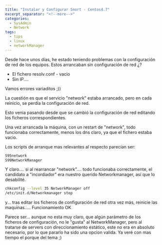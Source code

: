 ```yaml
---
title: "Instalar y Configurar Snort - Centos4.7"
excerpt_separator: "<!--more-->"
categories:
  - SysAdmin
  - Network
tags:
  - tips
  - linux
  - networkManager
---
```

Desde hace unos días, he estado teniendo problemas con la configuración de red de los equipos. Estos arrancaban sin configuración de red ¿?
<!--more-->

- El fichero resolv.conf - vacío
- Sin IP....

Vamos errores variaditos ;))

La cuestión es que el servicio "network" estaba arrancado, pero en cada reinicio, se perdía la configuración de red.

Esto venia pasando desde que se cambió la configuración de red editando los ficheros correspondientes.

Una vez arrancada la máquina, con un restart de "network", todo funcionaba correctamente, menos los dns claro, ya que el fichero estaba vacio.

Los scripts de arranque mas relevantes al respecto parecían ser:

```bash
S95network
S99NetworkManager
```

Y claro.... si al rearrancar "network".... todo funcionaba correctamente, el candidato a "incordiador" era nuestro querido Networkmanager, así que lo desabilité.

```bash
chkconfig --level 35 NetworkManager off
/etc/init.d/Networkmanager stop
```

y... tras editar los ficheros de configuración de red otra vez más, reinicie las maquinas..... Funcionamiento OK

Parece ser... aunque no esta muy claro, que algún parámetro de los ficheros de configuración, no le "gusta" al NetworkManager, pero al tratarse de servers con direccionamiento estático, este no era en absoluto necesario, por lo que pararlo ha sido una opcion valida. Ya veré con mas tiempo el porque del tema ;)